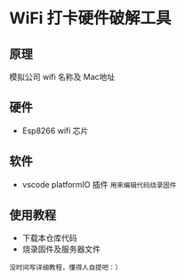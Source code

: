 # WiFi 打卡硬件破解工具

## 原理

模拟公司 wifi 名称及 Mac地址

## 硬件

- Esp8266 wifi 芯片

## 软件

- vscode platformIO 插件 `用来编辑代码烧录固件`

## 使用教程

- 下载本仓库代码
- 烧录固件及服务器文件

```
没时间写详细教程，懂得人自提吧：）
```